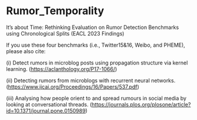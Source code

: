 # Rumor_Temporality

It’s about Time: Rethinking Evaluation on Rumor Detection Benchmarks using Chronological Splits (EACL 2023 Findings)



If you use these four benchmarks (i.e., Twitter15&16, Weibo, and PHEME), please also cite:

(i) Detect rumors in microblog posts using propagation structure via kernel learning. (https://aclanthology.org/P17-1066/)

(ii) Detecting rumors from microblogs with recurrent neural networks. (https://www.ijcai.org/Proceedings/16/Papers/537.pdf)

(iii) Analysing how people orient to and spread rumours in social media by looking at conversational threads. (https://journals.plos.org/plosone/article?id=10.1371/journal.pone.0150989)
